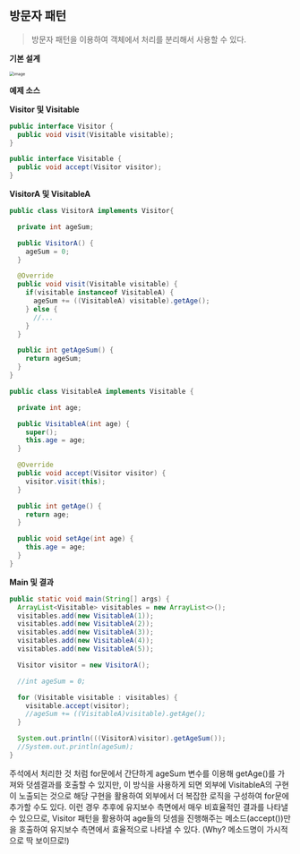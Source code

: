 ## 방문자 패턴

> 방문자 패턴을 이용하여 객체에서 처리를 분리해서 사용할 수 있다.

**기본 설계**

<img src="https://user-images.githubusercontent.com/40616436/82755850-57080f00-9e11-11ea-9c12-2b0c88d37ecc.png" alt="image" style="zoom:50%;" />

**예제 소스**

**Visitor 및 Visitable**

~~~java
public interface Visitor {
  public void visit(Visitable visitable);
}

public interface Visitable {
  public void accept(Visitor visitor);
}
~~~

**VisitorA 및 VisitableA**

~~~java
public class VisitorA implements Visitor{

  private int ageSum;

  public VisitorA() {
    ageSum = 0;
  }

  @Override
  public void visit(Visitable visitable) {
    if(visitable instanceof VisitableA) {
      ageSum += ((VisitableA) visitable).getAge();
    } else {
      //...
    }
  }

  public int getAgeSum() {
    return ageSum;
  }
}

public class VisitableA implements Visitable {

  private int age;

  public VisitableA(int age) {
    super();
    this.age = age;
  }

  @Override
  public void accept(Visitor visitor) {
    visitor.visit(this);
  }

  public int getAge() {
    return age;
  }

  public void setAge(int age) {
    this.age = age;
  }
}

~~~

**Main 및 결과**

~~~java
public static void main(String[] args) {
  ArrayList<Visitable> visitables = new ArrayList<>();
  visitables.add(new VisitableA(1));
  visitables.add(new VisitableA(2));
  visitables.add(new VisitableA(3));
  visitables.add(new VisitableA(4));
  visitables.add(new VisitableA(5));

  Visitor visitor = new VisitorA();

  //int ageSum = 0;

  for (Visitable visitable : visitables) {
    visitable.accept(visitor);
    //ageSum += ((VisitableA)visitable).getAge();
  }

  System.out.println(((VisitorA)visitor).getAgeSum());
  //System.out.println(ageSum);
}
~~~

주석에서 처리한 것 처럼 for문에서 간단하게 ageSum 변수를 이용해 getAge()를 가져와 덧셈결과를 호출할 수 있지만, 이 방식을 사용하게 되면 외부에 VisitableA의 구현이 노출되는 것으로 해당 구현을 활용하여 외부에서 더 복잡한 로직을 구성하여 for문에 추가할 수도 있다. 이런 경우 추후에 유지보수 측면에서 매우 비효율적인 결과를 나타낼 수 있으므로, Visitor 패턴을 활용하여 age들의 덧셈을 진행해주는 메소드(accept())만을 호출하여 유지보수 측면에서 효율적으로 나타낼 수 있다. (Why? 메소드명이 가시적으로 딱 보이므로!)